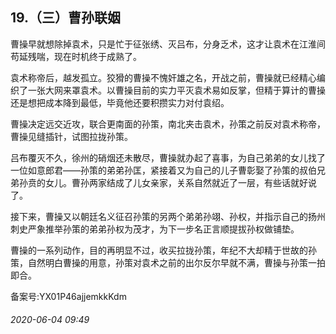 ## 19.（三）曹孙联姻
曹操早就想除掉袁术，只是忙于征张绣、灭吕布，分身乏术，这才让袁术在江淮间苟延残喘，现在时机终于成熟了。



袁术称帝后，越发孤立。狡猾的曹操不愧奸雄之名，开战之前，曹操就已经精心编织了一张大网来罩袁术。以曹操目前的实力平灭袁术易如反掌，但精于算计的曹操还是想把成本降到最低，毕竟他还要积攒实力对付袁绍。



曹操决定远交近攻，联合更南面的孙策，南北夹击袁术，孙策之前反对袁术称帝，曹操见缝插针，试图拉拢孙策。



吕布覆灭不久，徐州的硝烟还未散尽，曹操就办起了喜事，为自己弟弟的女儿找了一位如意郎君——孙策的弟弟孙匡，紧接着又为自己的儿子曹彰娶了孙策的叔伯兄弟孙贲的女儿。曹孙两家结成了儿女亲家，关系自然就近了一层，有些话就好说了。



接下来，曹操又以朝廷名义征召孙策的另两个弟弟孙翊、孙权，并指示自己的扬州刺史严象推举孙策的弟弟孙权为茂才，为下一步名正言顺提拔孙权做铺垫。



曹操的一系列动作，目的再明显不过，收买拉拢孙策，年纪不大却精于世故的孙策，自然明白曹操的用意，孙策对袁术之前的出尔反尔早就不满，曹操与孙策一拍即合。



备案号:YX01P46ajjemkkKdm


###### 2020-06-04 09:49
